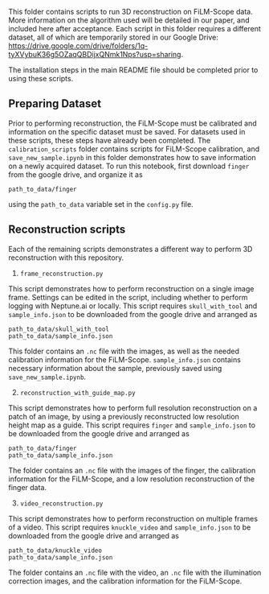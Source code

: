 This folder contains scripts to run 3D reconstruction on FiLM-Scope data. More information on the algorithm used will be detailed in our paper, and included here after acceptance. Each script in this folder requires a different dataset, all of which are temporarily stored in our Google Drive: https://drive.google.com/drive/folders/1q-tyXVybuK36g5OZaqQBDijxQNmk1Nps?usp=sharing.


The installation steps in the main README file should be completed prior to using these scripts. 

## Preparing Dataset

Prior to performing reconstruction, the FiLM-Scope must be calibrated and information on the specific dataset must be saved. For datasets used in these scripts, these steps have already been completed. The `calibration_scripts` folder contains scripts for FiLM-Scope calibration, and ``save_new_sample.ipynb`` in this folder demonstrates how to save information on a newly acquired dataset. To run this notebook, first download `finger` from the google drive, and organize it as 

```
path_to_data/finger
```
using the `path_to_data` variable set in the `config.py` file.

## Reconstruction scripts

Each of the remaining scripts demonstrates a different way to perform 3D reconstruction with this repository. 

1. ``frame_reconstruction.py``

This script demonstrates how to perform reconstruction on a single image frame. Settings can be edited in the script, including whether to perform logging with Neptune.ai or locally. This script requires ``skull_with_tool`` and `sample_info.json` to be downloaded from the google drive and arranged as

```
path_to_data/skull_with_tool
path_to_data/sample_info.json
```
This folder contains an `.nc` file with the images, as well as the needed calibration information for the FiLM-Scope. ``sample_info.json`` contains necessary information about the sample, previously saved using ``save_new_sample.ipynb``. 

2. ``reconstruction_with_guide_map.py``

This script demonstrates how to perform full resolution reconstruction on a patch of an image, by using a previously reconstructed low resolution height map as a guide. This script requires ``finger`` and ``sample_info.json`` to be downloaded from the google drive and arranged as 

```
path_to_data/finger
path_to_data/sample_info.json
```
The folder contains an `.nc` file with the images of the finger, the calibration information for the FiLM-Scope, and a low resolution reconstruction of the finger data. 


3. ``video_reconstruction.py``

This script demonstrates how to perform reconstruction on multiple frames of a video. This script requires ``knuckle_video`` and ``sample_info.json`` to be downloaded from the google drive and arranged as 

```
path_to_data/knuckle_video
path_to_data/sample_info.json
```

The folder contains an `.nc` file with the video, an `.nc` file with the illumination correction images, and the calibration information for the FiLM-Scope.